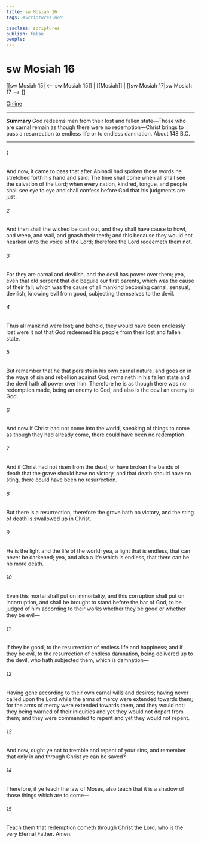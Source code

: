 ```yaml
---
title: sw Mosiah 16
tags: #Scriptures\BoM

cssclass: scriptures
publish: false
people:
---
```


# sw Mosiah 16
[[sw Mosiah 15| <-- sw Mosiah 15]] | [[Mosiah]] | [[sw Mosiah 17|sw Mosiah 17 --> ]]

[Online](https://churchofjesuschrist.org/study/scriptures/bofm/mosiah/16?lang=eng)

---
__Summary__
God redeems men from their lost and fallen state—Those who are carnal remain as though there were no redemption—Christ brings to pass a resurrection to endless life or to endless damnation. About 148 B.C.

---
###### 1 
And now, it came to pass that after Abinadi had spoken these words he stretched forth his hand and said: The time shall come when all shall see the salvation of the Lord; when every nation, kindred, tongue, and people shall see eye to eye and shall confess before God that his judgments are just.

###### 2 
And then shall the wicked be cast out, and they shall have cause to howl, and weep, and wail, and gnash their teeth; and this because they would not hearken unto the voice of the Lord; therefore the Lord redeemeth them not.

###### 3 
For they are carnal and devilish, and the devil has power over them; yea, even that old serpent that did beguile our first parents, which was the cause of their fall; which was the cause of all mankind becoming carnal, sensual, devilish, knowing evil from good, subjecting themselves to the devil.

###### 4 
Thus all mankind were lost; and behold, they would have been endlessly lost were it not that God redeemed his people from their lost and fallen state.

###### 5 
But remember that he that persists in his own carnal nature, and goes on in the ways of sin and rebellion against God, remaineth in his fallen state and the devil hath all power over him. Therefore he is as though there was no redemption made, being an enemy to God; and also is the devil an enemy to God.

###### 6 
And now if Christ had not come into the world, speaking of things to come as though they had already come, there could have been no redemption.

###### 7 
And if Christ had not risen from the dead, or have broken the bands of death that the grave should have no victory, and that death should have no sting, there could have been no resurrection.

###### 8 
But there is a resurrection, therefore the grave hath no victory, and the sting of death is swallowed up in Christ.

###### 9 
He is the light and the life of the world; yea, a light that is endless, that can never be darkened; yea, and also a life which is endless, that there can be no more death.

###### 10 
Even this mortal shall put on immortality, and this corruption shall put on incorruption, and shall be brought to stand before the bar of God, to be judged of him according to their works whether they be good or whether they be evil—

###### 11 
If they be good, to the resurrection of endless life and happiness; and if they be evil, to the resurrection of endless damnation, being delivered up to the devil, who hath subjected them, which is damnation—

###### 12 
Having gone according to their own carnal wills and desires; having never called upon the Lord while the arms of mercy were extended towards them; for the arms of mercy were extended towards them, and they would not; they being warned of their iniquities and yet they would not depart from them; and they were commanded to repent and yet they would not repent.

###### 13 
And now, ought ye not to tremble and repent of your sins, and remember that only in and through Christ ye can be saved?

###### 14 
Therefore, if ye teach the law of Moses, also teach that it is a shadow of those things which are to come—

###### 15 
Teach them that redemption cometh through Christ the Lord, who is the very Eternal Father. Amen.

